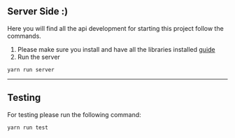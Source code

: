 ## Server Side :)

Here you will find all the api development for starting this project follow the commands.

1. Please make sure you install and have all the libraries installed [guide](../README.md)
2. Run the server
  ```
  yarn run server
  ```

---

## Testing

For testing please run the following command:
```
yarn run test
```